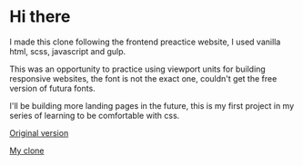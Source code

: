 # Hi there

I made this clone following the frontend preactice website, I used vanilla html, scss, javascript and gulp.

This was an opportunity to practice using viewport units for building responsive websites, the font is not the exact one,
couldn't get the free version of futura fonts.

I'll be building more landing pages in the future, this is my first project in my series of learning to be comfortable with css.

[Original version](https://www.ableton.com/en/about/)

[My clone](https://aboutableton.netlify.app/)

